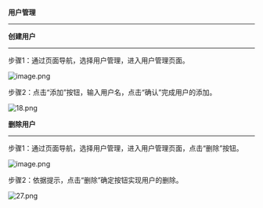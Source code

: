 **用户管理**

****

**创建用户**

****

步骤1：通过页面导航，选择用户管理，进入用户管理页面。

![image.png](https://img1.jcloudcs.com/cms/f3b71c6e-c957-45f1-ae59-985d6a76ed4520180619152705.png)

步骤2：点击“添加”按钮，输入用户名，点击“确认”完成用户的添加。

![18.png](https://img1.jcloudcs.com/cms/048066b5-4c6c-4f1f-a6f1-fa6b1c7b126b20180404185437.png)

**删除用户**

****

步骤1：通过页面导航，选择用户管理，进入用户管理页面，点击“删除”按钮。

![image.png](https://img1.jcloudcs.com/cms/37afb008-8b1e-4805-a954-d04377c1597c20180619152826.png)

步骤2：依据提示，点击“删除”确定按钮实现用户的删除。

![27.png](https://img1.jcloudcs.com/cms/6eb24b98-3181-44d8-99fb-c2ca304cbc3520180408110759.png)